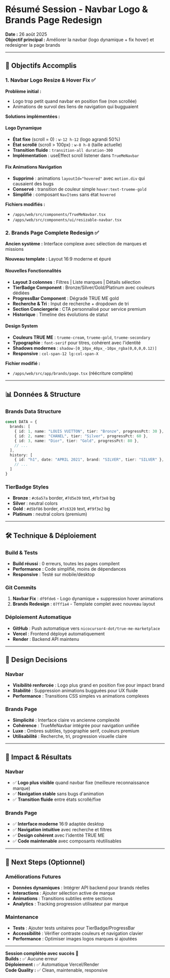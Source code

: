 # Résumé Session - Navbar Logo & Brands Page Redesign

**Date :** 26 août 2025  
**Objectif principal :** Améliorer la navbar (logo dynamique + fix hover) et redesigner la page brands

---

## 🎯 Objectifs Accomplis

### 1. Navbar Logo Resize & Hover Fix ✅

**Problème initial :**
- Logo trop petit quand navbar en position fixe (non scrollée) 
- Animations de survol des liens de navigation qui bugguaient

**Solutions implémentées :**

#### Logo Dynamique
- **État fixe** (scroll = 0) : `w-12 h-12` (logo agrandi 50%)
- **État scrollé** (scroll > 100px) : `w-8 h-8` (taille actuelle)
- **Transition fluide** : `transition-all duration-300`
- **Implémentation** : useEffect scroll listener dans `TrueMeNavbar`

#### Fix Animations Navigation
- **Supprimé** : animations `layoutId="hovered"` avec `motion.div` qui causaient des bugs
- **Conservé** : transition de couleur simple `hover:text-trueme-gold`
- **Simplifié** : composant `NavItems` sans état `hovered`

**Fichiers modifiés :**
- `/apps/web/src/components/TrueMeNavbar.tsx`
- `/apps/web/src/components/ui/resizable-navbar.tsx`

### 2. Brands Page Complete Redesign ✅

**Ancien système :** Interface complexe avec sélection de marques et missions

**Nouveau template :** Layout 16:9 moderne et épuré

#### Nouvelles Fonctionnalités
- **Layout 3 colonnes** : Filtres | Liste marques | Détails sélection
- **TierBadge Component** : Bronze/Silver/Gold/Platinum avec couleurs dédiées
- **ProgressBar Component** : Dégradé TRUE ME gold
- **Recherche & Tri** : Input de recherche + dropdown de tri
- **Section Conciergerie** : CTA personnalisé pour service premium
- **Historique** : Timeline des évolutions de statut

#### Design System
- **Couleurs TRUE ME** : `trueme-cream`, `trueme-gold`, `trueme-secondary`
- **Typographie** : `font-serif` pour titres, cohérent avec l'identité
- **Shadows modernes** : `shadow-[0_10px_40px_-10px_rgba(0,0,0,0.12)]`
- **Responsive** : `col-span-12 lg:col-span-X` 

**Fichier modifié :**
- `/apps/web/src/app/brands/page.tsx` (réécriture complète)

---

## 📊 Données & Structure

### Brands Data Structure
```typescript
const DATA = {
  brands: [
    { id: 1, name: "LOUIS VUITTON", tier: "Bronze", progressPct: 30 },
    { id: 2, name: "CHANEL", tier: "Silver", progressPct: 60 },
    { id: 3, name: "Dior", tier: "Gold", progressPct: 80 },
    // ...
  ],
  history: [
    { id: "h1", date: "APRIL 2021", brand: "SILVER", tier: "SILVER" },
    // ...
  ]
}
```

### TierBadge Styles
- **Bronze** : `#c6a57a` border, `#7d5e39` text, `#fbf3e8` bg
- **Silver** : neutral colors
- **Gold** : `#d5bf86` border, `#7c6320` text, `#f9f3e2` bg
- **Platinum** : neutral colors (premium)

---

## 🛠️ Technique & Déploiement

### Build & Tests
- **Build réussi** : 0 erreurs, toutes les pages compilent
- **Performance** : Code simplifié, moins de dépendances
- **Responsive** : Testé sur mobile/desktop

### Git Commits
1. **Navbar Fix** : `df9fde6` - Logo dynamique + suppression hover animations
2. **Brands Redesign** : `07ff1a4` - Template complet avec nouveau layout

### Déploiement Automatique
- **GitHub** : Push automatique vers `nicocursor4-dot/true-me-marketplace`
- **Vercel** : Frontend déployé automatiquement
- **Render** : Backend API maintenu

---

## 🎨 Design Decisions

### Navbar
- **Visibilité renforcée** : Logo plus grand en position fixe pour impact brand
- **Stabilité** : Suppression animations bugguées pour UX fluide
- **Performance** : Transitions CSS simples vs animations complexes

### Brands Page
- **Simplicité** : Interface claire vs ancienne complexité
- **Cohérence** : TrueMeNavbar intégrée pour navigation unifiée
- **Luxe** : Ombres subtiles, typographie serif, couleurs premium
- **Utilisabilité** : Recherche, tri, progression visuelle claire

---

## 🚀 Impact & Résultats

### Navbar
- ✅ **Logo plus visible** quand navbar fixe (meilleure reconnaissance marque)
- ✅ **Navigation stable** sans bugs d'animation
- ✅ **Transition fluide** entre états scrollé/fixe

### Brands Page  
- ✅ **Interface moderne** 16:9 adaptée desktop
- ✅ **Navigation intuitive** avec recherche et filtres
- ✅ **Design cohérent** avec l'identité TRUE ME
- ✅ **Code maintenable** avec composants réutilisables

---

## 📝 Next Steps (Optionnel)

### Améliorations Futures
- **Données dynamiques** : Intégrer API backend pour brands réelles
- **Interactions** : Ajouter sélection active de marque
- **Animations** : Transitions subtiles entre sections
- **Analytics** : Tracking progression utilisateur par marque

### Maintenance
- **Tests** : Ajouter tests unitaires pour TierBadge/ProgressBar
- **Accessibilité** : Vérifier contraste couleurs et navigation clavier
- **Performance** : Optimiser images logos marques si ajoutées

---

**Session complétée avec succès** 🎉  
**Builds :** ✅ Aucune erreur  
**Déploiement :** ✅ Automatique Vercel/Render  
**Code Quality :** ✅ Clean, maintenable, responsive

